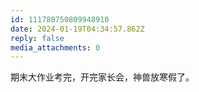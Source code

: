 ```yaml
---
id: 111780750809948910
date: 2024-01-19T04:34:57.862Z
reply: false
media_attachments: 0
---
```


期末大作业考完，开完家长会，神兽放寒假了。


